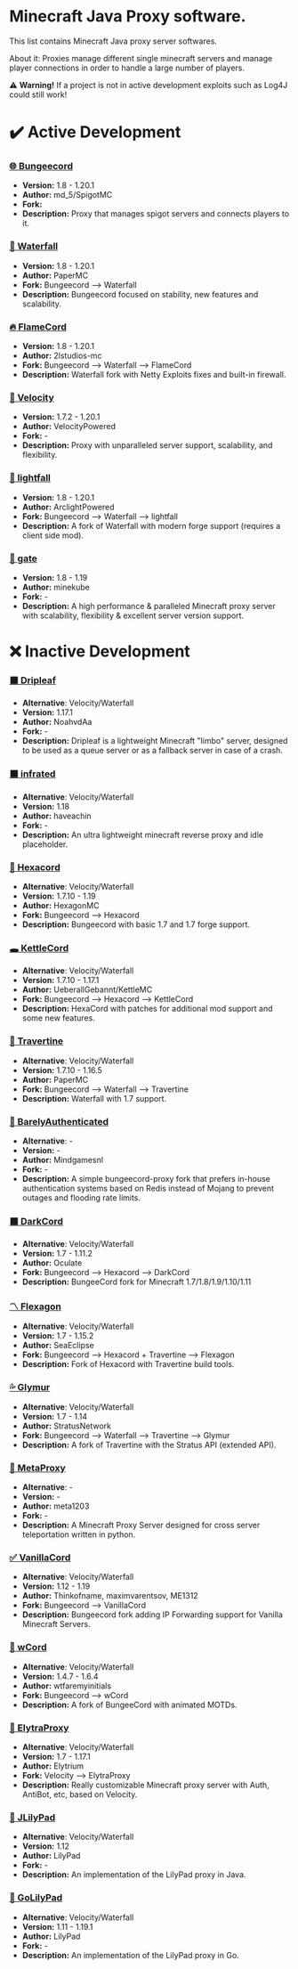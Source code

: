 # Minecraft Java Proxy software.
This list contains Minecraft Java proxy server softwares.

About it: Proxies manage different single minecraft servers and manage player connections in order to handle a large number of players.

⚠️ **Warning!** If a project is not in active development exploits such as Log4J could still work!

# ✔️ Active Development
### [🌐 Bungeecord](https://github.com/SpigotMC/BungeeCord)
- **Version:** 1.8 - 1.20.1
- **Author:** md_5/SpigotMC
- **Fork:**
- **Description:** Proxy that manages spigot servers and connects players to it.

### [🌊 Waterfall](https://github.com/PaperMC/Waterfall)
- **Version:** 1.8 - 1.20.1
- **Author:** PaperMC
- **Fork:** Bungeecord --> Waterfall
- **Description:** Bungeecord focused on stability, new features and scalability.

### ️‍[🔥 FlameCord](https://github.com/2lstudios-mc/FlameCord)
- **Version:** 1.8 - 1.20.1
- **Author:** 2lstudios-mc
- **Fork:** Bungeecord --> Waterfall --> FlameCord
- **Description:** Waterfall fork with Netty Exploits fixes and built-in firewall.

### [🌠 Velocity](https://www.velocitypowered.com/)
- **Version:** 1.7.2 - 1.20.1
- **Author:** VelocityPowered
- **Fork:** -
- **Description:** Proxy with unparalleled server support, scalability, and flexibility.

### [💨 lightfall](https://github.com/ArclightPowered/lightfall)
- **Version:** 1.8 - 1.20.1
- **Author:** ArclightPowered
- **Fork:** Bungeecord --> Waterfall --> lightfall
- **Description:** A fork of Waterfall with modern forge support (requires a client side mod).

### [🚪 gate](https://github.com/minekube/gate)
- **Version:** 1.8 - 1.19
- **Author:** minekube
- **Fork:** -
- **Description:** A high performance & paralleled Minecraft proxy server with scalability, flexibility & excellent server version support.

# ❌ Inactive Development
### [⬛ Dripleaf](https://github.com/NoahvdAa/Dripleaf)
- **Alternative**: Velocity/Waterfall
- **Version:** 1.17.1
- **Author:** NoahvdAa
- **Fork:** -
- **Description:** Dripleaf is a lightweight Minecraft "limbo" server, designed to be used as a queue server or as a fallback server in case of a crash.

### [⬛ infrated](https://github.com/haveachin/infrared)
- **Alternative**: Velocity/Waterfall
- **Version:** 1.18
- **Author:** haveachin
- **Fork:** -
- **Description:** An ultra lightweight minecraft reverse proxy and idle placeholder.

### [🛑 Hexacord](https://github.com/HexagonMC/BungeeCord)
- **Alternative**: Velocity/Waterfall
- **Version:** 1.7.10 - 1.19
- **Author:** HexagonMC
- **Fork:** Bungeecord --> Hexacord
- **Description:** Bungeecord with basic 1.7 and 1.7 forge support.

### [🕳 KettleCord](https://github.com/UeberallGebannt/KettleCord)
- **Alternative**: Velocity/Waterfall
- **Version:** 1.7.10 - 1.17.1
- **Author:** UeberallGebannt/KettleMC
- **Fork:** Bungeecord --> Hexacord --> KettleCord
- **Description:** HexaCord with patches for additional mod support and some new features.

### [🌌 Travertine](https://github.com/PaperMC/Travertine)
- **Alternative**: Velocity/Waterfall
- **Version:** 1.7.10 - 1.16.5
- **Author:** PaperMC
- **Fork:** Bungeecord --> Waterfall --> Travertine
- **Description:** Waterfall with 1.7 support.

### [🔑 BarelyAuthenticated](https://github.com/Mindgamesnl/BarelyAuthenticated)
- **Alternative**: -
- **Version:** -
- **Author:** Mindgamesnl
- **Fork:** -
- **Description:** A simple bungeecord-proxy fork that prefers in-house authentication systems based on Redis instead of Mojang to prevent outages and flooding rate limits.

### [⬛ DarkCord](https://github.com/Oculate/DarkCord)
- **Alternative**: Velocity/Waterfall
- **Version:** 1.7 - 1.11.2
- **Author:** Oculate
- **Fork:** Bungeecord --> Hexacord --> DarkCord
- **Description:** BungeeCord fork for Minecraft 1.7/1.8/1.9/1.10/1.11

### [〽 Flexagon](https://github.com/SeaEclipse/Flexagon)
- **Alternative**: Velocity/Waterfall
- **Version:** 1.7 - 1.15.2
- **Author:** SeaEclipse
- **Fork:** Bungeecord --> Hexacord + Travertine --> Flexagon
- **Description:** Fork of Hexacord with Travertine build tools.

### [💦 Glymur](https://github.com/StratusNetwork/Glymur)
- **Alternative**: Velocity/Waterfall
- **Version:** 1.7 - 1.14
- **Author:** StratusNetwork
- **Fork:**  Bungeecord --> Waterfall --> Travertine --> Glymur
- **Description:** A fork of Travertine with the Stratus API (extended API).

### [🎈 MetaProxy](https://github.com/meta1203/MetaProxy)
- **Alternative**: -
- **Version:** -
- **Author:** meta1203
- **Fork:** -
- **Description:** A Minecraft Proxy Server designed for cross server teleportation written in python.

### [✅ VanillaCord](https://github.com/ME1312/VanillaCord)
- **Alternative**: Velocity/Waterfall
- **Version:** 1.12 - 1.19
- **Author:** Thinkofname, maximvarentsov, ME1312
- **Fork:**  Bungeecord --> VanillaCord
- **Description:** Bungeecord fork adding IP Forwarding support for Vanilla Minecraft Servers.

### [🎉 wCord](https://github.com/wtfaremyinitials/wCord)
- **Alternative**: Velocity/Waterfall
- **Version:** 1.4.7 - 1.6.4
- **Author:** wtfaremyinitials
- **Fork:**  Bungeecord --> wCord
- **Description:** A fork of BungeeCord with animated MOTDs.

### [🦅 ElytraProxy](https://github.com/Elytrium/ElytraProxy)
- **Alternative**: Velocity/Waterfall
- **Version:** 1.7 - 1.17.1
- **Author:** Elytrium
- **Fork:**  Velocity --> ElytraProxy
- **Description:** Really customizable Minecraft proxy server with Auth, AntiBot, etc, based on Velocity.

### [🍃 JLilyPad](https://github.com/LilyPad/JLilyPad)
- **Alternative**: Velocity/Waterfall
- **Version:** 1.12
- **Author:** LilyPad
- **Fork:** -
- **Description:** An implementation of the LilyPad proxy in Java.

### [🍃 GoLilyPad](https://github.com/LilyPad/GoLilyPad)
- **Alternative**: Velocity/Waterfall
- **Version:** 1.11 - 1.19.1
- **Author:** LilyPad
- **Fork:**  -
- **Description:** An implementation of the LilyPad proxy in Go.
